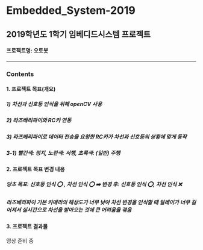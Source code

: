 # Embedded_System-2019
## 2019학년도 1학기 임베디드시스템 프로젝트
#### 프로젝트명: 오토봇
---
### Contents
#### 1. 프로젝트 목표(개요)
        
##### 1)  차선과 신호등 인식을 위해 openCV 사용
##### 2)  라즈베리파이와 RC카 연동
##### 3) 라즈베리파이로 데이터 전송을 요청한 RC카가 차선과 신호등의 상황에 맞게 동작
##### 3-1) 빨간색: 정지, 노란색: 서행, 초록색: (일반) 주행
        
        
        
#### 2. 프로젝트 목표 변경 내용
    
##### 당초 목표: 신호등 인식 ⭕️ , 차선 인식 ⭕️  ➡️  변경 후: 신호등 인식 ⭕️, 차선 인식 ❌
      

##### 라즈베리파이 기본 카메라의 해상도가 너무 낮아 차선 변경을 인식할 때 딜레이가 너무 길어져서 실시간으로 차선을 받아오는 것에 큰 어려움을 겪음 
    
    
#### 3. 프로젝트 결과물
영상 준비 중
    
